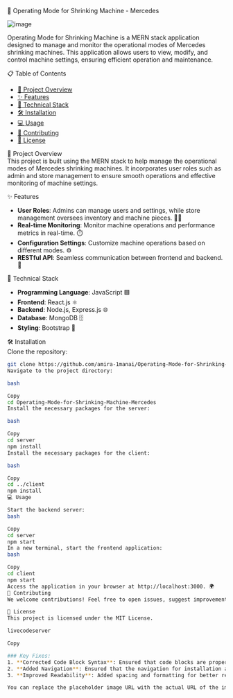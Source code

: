 🚀 Operating Mode for Shrinking Machine - Mercedes

![image](https://github.com/user-attachments/assets/9f0277f6-1a38-44b9-81f3-af10067a7297)

Operating Mode for Shrinking Machine is a MERN stack application designed to manage and monitor the operational modes of Mercedes shrinking machines. This application allows users to view, modify, and control machine settings, ensuring efficient operation and maintenance.

📋 Table of Contents
<ul>
  <li><a href="#project-overview">🌱 Project Overview</a></li>
  <li><a href="#features">✨ Features</a></li>
  <li><a href="#technical-stack">🔧 Technical Stack</a></li>
  <li><a href="#installation">🛠️ Installation</a></li>
  <li><a href="#usage">💻 Usage</a></li>
  <li><a href="#contributing">🤝 Contributing</a></li>
  <li><a href="#license">📜 License</a></li>
</ul>

🌱 Project Overview  
This project is built using the MERN stack to help manage the operational modes of Mercedes shrinking machines. It incorporates user roles such as admin and store management to ensure smooth operations and effective monitoring of machine settings.

✨ Features
<ul>
  <li><strong>User Roles</strong>: Admins can manage users and settings, while store management oversees inventory and machine pieces. 👨‍💼</li>
  <li><strong>Real-time Monitoring</strong>: Monitor machine operations and performance metrics in real-time. ⏱️</li>
  <li><strong>Configuration Settings</strong>: Customize machine operations based on different modes. ⚙️</li>
  <li><strong>RESTful API</strong>: Seamless communication between frontend and backend. 🔗</li>
</ul>

🔧 Technical Stack
<ul>
  <li><strong>Programming Language</strong>: JavaScript 🟩</li>
  <li><strong>Frontend</strong>: React.js ⚛️</li>
  <li><strong>Backend</strong>: Node.js, Express.js 🌐</li>
  <li><strong>Database</strong>: MongoDB 🗄️</li>
  <li><strong>Styling</strong>: Bootstrap 🎨</li>
</ul>

🛠️ Installation  
Clone the repository:
```bash
git clone https://github.com/amira-1manai/Operating-Mode-for-Shrinking-Machine-Mercedes.git
Navigate to the project directory:

bash

Copy
cd Operating-Mode-for-Shrinking-Machine-Mercedes
Install the necessary packages for the server:

bash

Copy
cd server
npm install
Install the necessary packages for the client:

bash

Copy
cd ../client
npm install
💻 Usage

Start the backend server:
bash

Copy
cd server
npm start
In a new terminal, start the frontend application:
bash

Copy
cd client
npm start
Access the application in your browser at http://localhost:3000. 🌍
🤝 Contributing
We welcome contributions! Feel free to open issues, suggest improvements, or submit a pull request.

📜 License
This project is licensed under the MIT License.

livecodeserver

Copy

### Key Fixes:
1. **Corrected Code Block Syntax**: Ensured that code blocks are properly closed with triple backticks.
2. **Added Navigation**: Ensured that the navigation for installation and usage was clear.
3. **Improved Readability**: Added spacing and formatting for better readability.

You can replace the placeholder image URL with the actual URL of the image you want to display.
